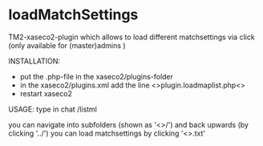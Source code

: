 loadMatchSettings
=================

TM2-xaseco2-plugin which allows to load different matchsettings via click (only available for (master)admins )

INSTALLATION:
- put the .php-file in the xaseco2/plugins-folder
- in the xaseco2/plugins.xml add the line <<plugin>>plugin.loadmaplist.php<</plugin>>
- restart xaseco2


USAGE:
type in chat /listml

you can navigate into subfolders (shown as '<<subfoldername>>/') and back upwards (by clicking '../')
you can load matchsettings by clicking '<<machtsettingsfilename>>.txt'



